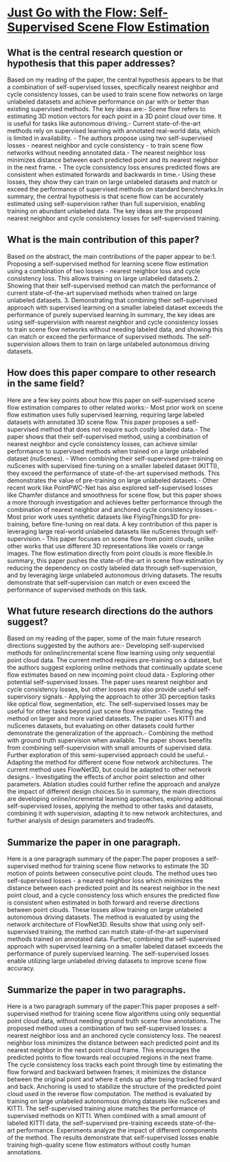 # [Just Go with the Flow: Self-Supervised Scene Flow Estimation](https://arxiv.org/abs/1912.00497)

## What is the central research question or hypothesis that this paper addresses?

Based on my reading of the paper, the central hypothesis appears to be that a combination of self-supervised losses, specifically nearest neighbor and cycle consistency losses, can be used to train scene flow networks on large unlabeled datasets and achieve performance on par with or better than existing supervised methods. The key ideas are:- Scene flow refers to estimating 3D motion vectors for each point in a 3D point cloud over time. It is useful for tasks like autonomous driving.- Current state-of-the-art methods rely on supervised learning with annotated real-world data, which is limited in availability. - The authors propose using two self-supervised losses - nearest neighbor and cycle consistency - to train scene flow networks without needing annotated data.- The nearest neighbor loss minimizes distance between each predicted point and its nearest neighbor in the next frame. - The cycle consistency loss ensures predicted flows are consistent when estimated forwards and backwards in time.- Using these losses, they show they can train on large unlabeled datasets and match or exceed the performance of supervised methods on standard benchmarks.In summary, the central hypothesis is that scene flow can be accurately estimated using self-supervision rather than full supervision, enabling training on abundant unlabeled data. The key ideas are the proposed nearest neighbor and cycle consistency losses for self-supervised training.


## What is the main contribution of this paper?

Based on the abstract, the main contributions of the paper appear to be:1. Proposing a self-supervised method for learning scene flow estimation using a combination of two losses - nearest neighbor loss and cycle consistency loss. This allows training on large unlabeled datasets.2. Showing that their self-supervised method can match the performance of current state-of-the-art supervised methods when trained on large unlabeled datasets. 3. Demonstrating that combining their self-supervised approach with supervised learning on a smaller labeled dataset exceeds the performance of purely supervised learning.In summary, the key ideas are using self-supervision with nearest neighbor and cycle consistency losses to train scene flow networks without needing labeled data, and showing this can match or exceed the performance of supervised methods. The self-supervision allows them to train on large unlabeled autonomous driving datasets.


## How does this paper compare to other research in the same field?

Here are a few key points about how this paper on self-supervised scene flow estimation compares to other related works:- Most prior work on scene flow estimation uses fully supervised learning, requiring large labeled datasets with annotated 3D scene flow. This paper proposes a self-supervised method that does not require such costly labeled data.- The paper shows that their self-supervised method, using a combination of nearest neighbor and cycle consistency losses, can achieve similar performance to supervised methods when trained on a large unlabeled dataset (nuScenes). - When combining their self-supervised pre-training on nuScenes with supervised fine-tuning on a smaller labeled dataset (KITTI), they exceed the performance of state-of-the-art supervised methods. This demonstrates the value of pre-training on large unlabeled datasets.- Other recent work like PointPWC-Net has also explored self-supervised losses like Chamfer distance and smoothness for scene flow, but this paper shows a more thorough investigation and achieves better performance through the combination of nearest neighbor and anchored cycle consistency losses.- Most prior work uses synthetic datasets like FlyingThings3D for pre-training, before fine-tuning on real data. A key contribution of this paper is leveraging large real-world unlabeled datasets like nuScenes through self-supervision.- This paper focuses on scene flow from point clouds, unlike other works that use different 3D representations like voxels or range images. The flow estimation directly from point clouds is more flexible.In summary, this paper pushes the state-of-the-art in scene flow estimation by reducing the dependency on costly labeled data through self-supervision, and by leveraging large unlabeled autonomous driving datasets. The results demonstrate that self-supervision can match or even exceed the performance of supervised methods on this task.


## What future research directions do the authors suggest?

Based on my reading of the paper, some of the main future research directions suggested by the authors are:- Developing self-supervised methods for online/incremental scene flow learning using only sequential point cloud data. The current method requires pre-training on a dataset, but the authors suggest exploring online methods that continually update scene flow estimates based on new incoming point cloud data.- Exploring other potential self-supervised losses. The paper uses nearest neighbor and cycle consistency losses, but other losses may also provide useful self-supervisory signals.- Applying the approach to other 3D perception tasks like optical flow, segmentation, etc. The self-supervised losses may be useful for other tasks beyond just scene flow estimation.- Testing the method on larger and more varied datasets. The paper uses KITTI and nuScenes datasets, but evaluating on other datasets could further demonstrate the generalization of the approach.- Combining the method with ground truth supervision when available. The paper shows benefits from combining self-supervision with small amounts of supervised data. Further exploration of this semi-supervised approach could be useful.- Adapting the method for different scene flow network architectures. The current method uses FlowNet3D, but could be adapted to other network designs.- Investigating the effects of anchor point selection and other parameters. Ablation studies could further refine the approach and analyze the impact of different design choices.So in summary, the main directions are developing online/incremental learning approaches, exploring additional self-supervised losses, applying the method to other tasks and datasets, combining it with supervision, adapting it to new network architectures, and further analysis of design parameters and tradeoffs.


## Summarize the paper in one paragraph.

Here is a one paragraph summary of the paper:The paper proposes a self-supervised method for training scene flow networks to estimate the 3D motion of points between consecutive point clouds. The method uses two self-supervised losses - a nearest neighbor loss which minimizes the distance between each predicted point and its nearest neighbor in the next point cloud, and a cycle consistency loss which ensures the predicted flow is consistent when estimated in both forward and reverse directions between point clouds. These losses allow training on large unlabeled autonomous driving datasets. The method is evaluated by using the network architecture of FlowNet3D. Results show that using only self-supervised training, the method can match state-of-the-art supervised methods trained on annotated data. Further, combining the self-supervised approach with supervised learning on a smaller labeled dataset exceeds the performance of purely supervised learning. The self-supervised losses enable utilizing large unlabeled driving datasets to improve scene flow accuracy.


## Summarize the paper in two paragraphs.

Here is a two paragraph summary of the paper:This paper proposes a self-supervised method for training scene flow algorithms using only sequential point cloud data, without needing ground truth scene flow annotations. The proposed method uses a combination of two self-supervised losses: a nearest neighbor loss and an anchored cycle consistency loss. The nearest neighbor loss minimizes the distance between each predicted point and its nearest neighbor in the next point cloud frame. This encourages the predicted points to flow towards real occupied regions in the next frame. The cycle consistency loss tracks each point through time by estimating the flow forward and backward between frames; it minimizes the distance between the original point and where it ends up after being tracked forward and back. Anchoring is used to stabilize the structure of the predicted point cloud used in the reverse flow computation. The method is evaluated by training on large unlabeled autonomous driving datasets like nuScenes and KITTI. The self-supervised training alone matches the performance of supervised methods on KITTI. When combined with a small amount of labeled KITTI data, the self-supervised pre-training exceeds state-of-the-art performance. Experiments analyze the impact of different components of the method. The results demonstrate that self-supervised losses enable training high-quality scene flow estimators without costly human annotations.
